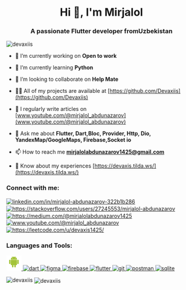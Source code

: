 <h1 align="center">Hi 👋, I'm Mirjalol</h1>
<h3 align="center">A passionate Flutter developer fromUzbekistan</h3>

<p align="left"> <img src="https://komarev.com/ghpvc/?username=devaxiis&label=Profile%20views&color=0e75b6&style=flat" alt="devaxiis" /> </p>

- 🔭 I’m currently working on **Open to work**

- 🌱 I’m currently learning **Python**

- 👯 I’m looking to collaborate on **Help Mate**

- 👨‍💻 All of my projects are available at [https://github.com/Devaxiis](https://github.com/Devaxiis)

- 📝 I regularly write articles on [www.youtube.com/@mirjalol_abdunazarov](www.youtube.com/@mirjalol_abdunazarov)

- 💬 Ask me about **Flutter, Dart,Bloc, Provider, Http, Dio, YandexMap/GoogleMaps, Firebase,Socket io**

- 📫 How to reach me **mirjalolabdunazarov1425@gmail.com**

- 📄 Know about my experiences [https://devaxis.tilda.ws/](https://devaxis.tilda.ws/)

<h3 align="left">Connect with me:</h3>
<p align="left">
<a href="[https://linkedin.com/in/linkedin.com/in/mirjalol-abdunazarov-322b1b286](https://github.com/Devaxiis)" target="blank"><img align="center" src="https://raw.githubusercontent.com/rahuldkjain/github-profile-readme-generator/master/src/images/icons/Social/linked-in-alt.svg" alt="linkedin.com/in/mirjalol-abdunazarov-322b1b286" height="30" width="40" /></a>
<a href="https://stackoverflow.com/users/https://stackoverflow.com/users/27245553/mirjalol-abdunazarov" target="blank"><img align="center" src="https://raw.githubusercontent.com/rahuldkjain/github-profile-readme-generator/master/src/images/icons/Social/stack-overflow.svg" alt="https://stackoverflow.com/users/27245553/mirjalol-abdunazarov" height="30" width="40" /></a>
<a href="https://medium.com/https://medium.com/@mirjalolabdunazarov1425" target="blank"><img align="center" src="https://raw.githubusercontent.com/rahuldkjain/github-profile-readme-generator/master/src/images/icons/Social/medium.svg" alt="https://medium.com/@mirjalolabdunazarov1425" height="30" width="40" /></a>
<a href="https://www.youtube.com/c/www.youtube.com/@mirjalol_abdunazarov" target="blank"><img align="center" src="https://raw.githubusercontent.com/rahuldkjain/github-profile-readme-generator/master/src/images/icons/Social/youtube.svg" alt="www.youtube.com/@mirjalol_abdunazarov" height="30" width="40" /></a>
<a href="https://www.leetcode.com/https://leetcode.com/u/devaxis1425/" target="blank"><img align="center" src="https://raw.githubusercontent.com/rahuldkjain/github-profile-readme-generator/master/src/images/icons/Social/leet-code.svg" alt="https://leetcode.com/u/devaxis1425/" height="30" width="40" /></a>
</p>

<h3 align="left">Languages and Tools:</h3>
<p align="left"> <a href="https://developer.android.com" target="_blank" rel="noreferrer"> <img src="https://raw.githubusercontent.com/devicons/devicon/master/icons/android/android-original-wordmark.svg" alt="android" width="40" height="40"/> </a> <a href="https://dart.dev" target="_blank" rel="noreferrer"> <img src="https://www.vectorlogo.zone/logos/dartlang/dartlang-icon.svg" alt="dart" width="40" height="40"/> </a> <a href="https://www.figma.com/" target="_blank" rel="noreferrer"> <img src="https://www.vectorlogo.zone/logos/figma/figma-icon.svg" alt="figma" width="40" height="40"/> </a> <a href="https://firebase.google.com/" target="_blank" rel="noreferrer"> <img src="https://www.vectorlogo.zone/logos/firebase/firebase-icon.svg" alt="firebase" width="40" height="40"/> </a> <a href="https://flutter.dev" target="_blank" rel="noreferrer"> <img src="https://www.vectorlogo.zone/logos/flutterio/flutterio-icon.svg" alt="flutter" width="40" height="40"/> </a> <a href="https://git-scm.com/" target="_blank" rel="noreferrer"> <img src="https://www.vectorlogo.zone/logos/git-scm/git-scm-icon.svg" alt="git" width="40" height="40"/> </a> <a href="https://postman.com" target="_blank" rel="noreferrer"> <img src="https://www.vectorlogo.zone/logos/getpostman/getpostman-icon.svg" alt="postman" width="40" height="40"/> </a> <a href="https://www.sqlite.org/" target="_blank" rel="noreferrer"> <img src="https://www.vectorlogo.zone/logos/sqlite/sqlite-icon.svg" alt="sqlite" width="40" height="40"/> </a> </p>

<p><img align="left" src="https://github-readme-stats.vercel.app/api/top-langs?username=devaxiis&show_icons=true&locale=en&layout=compact" alt="devaxiis" /></p>

<p>&nbsp;<img align="center" src="https://github-readme-stats.vercel.app/api?username=devaxiis&show_icons=true&locale=en" alt="devaxiis" /></p>
